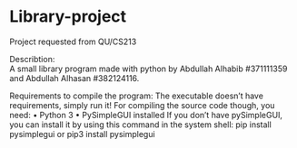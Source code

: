 # Library-project
Project requested from QU/CS213

Describtion:  
A small library program made with python by Abdullah Alhabib #371111359 and Abdullah Alhasan #382124116.

Requirements to compile the program: 
The executable doesn’t have requirements, simply run it! 
For compiling the source code though, you need: 
• Python 3 
• PySimpleGUI installed 
If you don’t have pySimpleGUI, you can install it by using this command in the system shell:
pip install pysimplegui
or 
pip3 install pysimplegui
